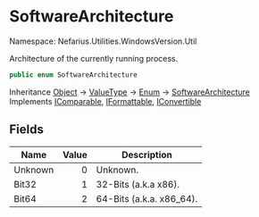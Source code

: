 # SoftwareArchitecture

Namespace: Nefarius.Utilities.WindowsVersion.Util

Architecture of the currently running process.

```csharp
public enum SoftwareArchitecture
```

Inheritance [Object](https://docs.microsoft.com/en-us/dotnet/api/system.object) → [ValueType](https://docs.microsoft.com/en-us/dotnet/api/system.valuetype) → [Enum](https://docs.microsoft.com/en-us/dotnet/api/system.enum) → [SoftwareArchitecture](./nefarius.utilities.windowsversion.util.softwarearchitecture.md)<br>
Implements [IComparable](https://docs.microsoft.com/en-us/dotnet/api/system.icomparable), [IFormattable](https://docs.microsoft.com/en-us/dotnet/api/system.iformattable), [IConvertible](https://docs.microsoft.com/en-us/dotnet/api/system.iconvertible)

## Fields

| Name | Value | Description |
| --- | --: | --- |
| Unknown | 0 | Unknown. |
| Bit32 | 1 | 32-Bits (a.k.a x86). |
| Bit64 | 2 | 64-Bits (a.k.a. x86_64). |
